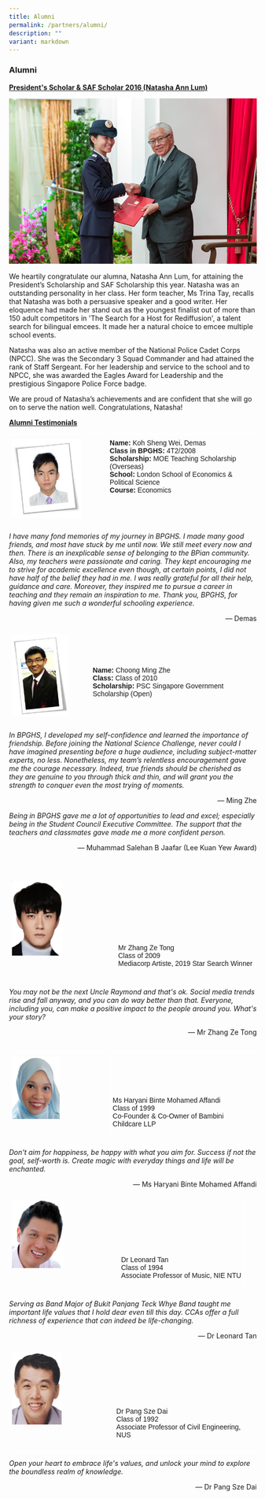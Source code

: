 ```yaml
---
title: Alumni
permalink: /partners/alumni/
description: ""
variant: markdown
---
```

### Alumni

<strong><u>President's Scholar &amp; SAF Scholar 2016 (Natasha Ann Lum)</u></strong>

![](/images/Alumni%20-%20Natasha%20Ann%20Lum.jpeg)

  
We heartily congratulate our alumna, Natasha Ann Lum, for attaining the President’s Scholarship and SAF Scholarship this year. Natasha was an outstanding personality in her class. Her form teacher, Ms Trina Tay, recalls that Natasha was both a persuasive speaker and a good writer. Her eloquence had made her stand out as the youngest finalist out of more than 150 adult competitors in 'The Search for a Host for Rediffusion', a talent search for bilingual emcees. It made her a natural choice to emcee multiple school events.

Natasha was also an active member of the National Police Cadet Corps (NPCC). She was the Secondary 3 Squad Commander and had attained the rank of Staff Sergeant. For her leadership and service to the school and to NPCC, she was awarded the Eagles Award for Leadership and the prestigious Singapore Police Force badge.

We are proud of Natasha’s achievements and are confident that she will go on to serve the nation well. Congratulations, Natasha!

<strong><u>Alumni Testimonials</u></strong>


<style type="text/css">
.tg  {border-collapse:collapse;border-spacing:0;}
.tg td{border-color:white;border-style:solid;border-width:1px;font-family:Arial, sans-serif;font-size:14px;
  overflow:hidden;padding:10px 5px;word-break:normal;}
.tg th{border-color:white;border-style:solid;border-width:1px;font-family:Arial, sans-serif;font-size:14px;
  font-weight:normal;overflow:hidden;padding:10px 5px;word-break:normal;}
.tg .tg-0pky{border-color:white;text-align:left;vertical-align:top}
</style>
<table class="tg">
<thead>
  <tr>
    <td class="tg-0pky"><img src="/images/Alumni%20-%20Koh%20Sheng%20Wei%20Demas.jpeg" style="width:75%"></td>
		<td class="tg-0pky"><strong>Name:</strong> Koh Sheng Wei, Demas<br><strong>Class in BPGHS:</strong> 4T2/2008<br><strong>Scholarship:</strong> MOE Teaching Scholarship (Overseas)<br><strong>School:</strong> London School of Economics &amp; Political Science<br><strong>Course:</strong> Economics</td>
  </tr>
</thead>
</table>

*I have many fond memories of my journey in BPGHS. I made many good friends, and most have stuck by me until now. We still meet every now and then. There is an inexplicable sense of belonging to the BPian community. Also, my teachers were passionate and caring. They kept encouraging me to strive for academic excellence even though, at certain points, I did not have half of the belief they had in me. I was really grateful for all their help, guidance and care. Moreover, they inspired me to pursue a career in teaching and they remain an inspiration to me. Thank you, BPGHS, for having given me such a wonderful schooling experience.*  

<div>
<div style="float: right">
— Demas
	</div>
	</div>


<br>



<style type="text/css">
.tg  {border-collapse:collapse;border-spacing:0;}
.tg td{border-color:white;border-style:solid;border-width:1px;font-family:Arial, sans-serif;font-size:14px;
  overflow:hidden;padding:10px 5px;word-break:normal;}
.tg th{border-color:white;border-style:solid;border-width:1px;font-family:Arial, sans-serif;font-size:14px;
  font-weight:normal;overflow:hidden;padding:10px 5px;word-break:normal;}
.tg .tg-0pky{border-color:white;text-align:left;vertical-align:top}
</style>
<table class="tg">
<thead>
  <tr>
    <td class="tg-0pky"><img src="/images/Alumni%20-%20Choong%20Ming%20Zhe.jpeg" style="width:75%"></td>
		<td class="tg-0pky"><br><br><br><br><strong>Name:</strong> Choong Ming Zhe<br><strong>Class:</strong> Class of 2010<br><strong>Scholarship:</strong> PSC Singapore Government Scholarship (Open)<br></td>
  </tr>
</thead>
</table>

*In BPGHS, I developed my self-confidence and learned the importance of friendship. Before joining the National Science Challenge, never could I have imagined presenting before a huge audience, including subject-matter experts, no less. Nonetheless, my team’s relentless encouragement gave me the courage necessary. Indeed, true friends should be cherished as they are genuine to you through thick and thin, and will grant you the strength to conquer even the most trying of moments.* 

<div>
<div style="float: right">
	— Ming Zhe
	</div>
	</div>
<br>

*Being in BPGHS gave me a lot of opportunities to lead and excel; especially being in the Student Council Executive Committee. The support that the teachers and classmates gave made me a more confident person.*
	
<div>
<div style="float: right">
— Muhammad Salehan B Jaafar (Lee Kuan Yew Award)
		</div>
	</div>
	
<br>

<br>
<br>

<table class="tg">
<thead>
  <tr>
    <td class="tg-0pky"><img src="/images/zhang_ze_tong.png" style="width:50%"></td>
		<td class="tg-0pky"><br><br><br><br><br><br><br><br>Mr Zhang Ze Tong<br>Class of 2009<br>Mediacorp Artiste, 2019 Star Search Winner<br><br></td>
  </tr>
</thead>
</table>

*You may not be the next Uncle Raymond and that's ok. Social media trends rise and fall anyway, and you can do way better than that. Everyone, including you, can make a positive impact to the people around you. What's your story?*

<p align="right">
— Mr Zhang Ze Tong<br>

<br>


<table class="tg">
<thead>
  <tr>
    <td class="tg-0pky"><img src="/images/haryna.png" style="width:50%"></td>
		<td class="tg-0pky"><br><br><br><br><br>Ms Haryani Binte Mohamed Affandi<br>Class of 1999<br>Co-Founder &amp; Co-Owner of Bambini Childcare LLP<br><br></td>
  </tr>
</thead>
</table>

*Don't aim for happiness, be happy with what you aim for. Success if not the goal, self-worth is. Create magic with everyday things and life will be enchanted.*

</p><p align="right">
— Ms Haryani Binte Mohamed Affandi<br>


<table class="tg">
<thead>
  <tr>
    <td class="tg-0pky"><img src="/images/leonard_tan.png" style="width:50%"></td>
		<td class="tg-0pky"><br><br><br><br><br><br><br>Dr Leonard Tan<br>Class of 1994<br>Associate Professor of Music, NIE NTU<br><br></td>
  </tr>
</thead>
</table>

*Serving as Band Major of Bukit Panjang Teck Whye Band taught me important life values that I hold dear even till this day. CCAs offer a full richness of experience that can indeed be life-changing.*

</p><p align="right">
— Dr Leonard Tan<br>
	

<table class="tg">
<thead>
  <tr>
    <td class="tg-0pky"><img src="/images/pang_sze_dai.png" style="width:50%"></td>
		<td class="tg-0pky"><br><br><br><br><br><br><br>Dr Pang Sze Dai<br>Class of 1992<br>Associate Professor of Civil Engineering, NUS<br><br></td>
  </tr>
</thead>
</table>

*Open your heart to embrace life's values, and unlock your mind to explore the boundless realm of knowledge.*

</p><p align="right">
— Dr Pang Sze Dai<br>
	</p>
